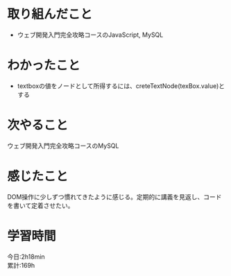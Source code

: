 # 取り組んだこと       
- ウェブ開発入門完全攻略コースのJavaScript, MySQL
# わかったこと
- textboxの値をノードとして所得するには、creteTextNode(texBox.value)とする
# 次やること
ウェブ開発入門完全攻略コースのMySQL
# 感じたこと
DOM操作に少しずつ慣れてきたように感じる。定期的に講義を見返し、コードを書いて定着させたい。
# 学習時間  
今日:2h18min  
累計:169h
